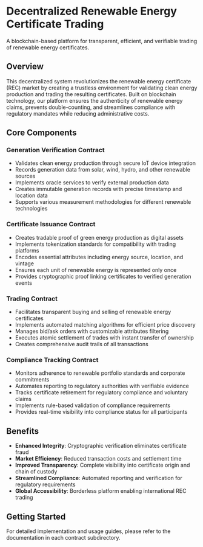 # Decentralized Renewable Energy Certificate Trading

A blockchain-based platform for transparent, efficient, and verifiable trading of renewable energy certificates.

## Overview

This decentralized system revolutionizes the renewable energy certificate (REC) market by creating a trustless environment for validating clean energy production and trading the resulting certificates. Built on blockchain technology, our platform ensures the authenticity of renewable energy claims, prevents double-counting, and streamlines compliance with regulatory mandates while reducing administrative costs.

## Core Components

### Generation Verification Contract
- Validates clean energy production through secure IoT device integration
- Records generation data from solar, wind, hydro, and other renewable sources
- Implements oracle services to verify external production data
- Creates immutable generation records with precise timestamp and location data
- Supports various measurement methodologies for different renewable technologies

### Certificate Issuance Contract
- Creates tradable proof of green energy production as digital assets
- Implements tokenization standards for compatibility with trading platforms
- Encodes essential attributes including energy source, location, and vintage
- Ensures each unit of renewable energy is represented only once
- Provides cryptographic proof linking certificates to verified generation events

### Trading Contract
- Facilitates transparent buying and selling of renewable energy certificates
- Implements automated matching algorithms for efficient price discovery
- Manages bid/ask orders with customizable attributes filtering
- Executes atomic settlement of trades with instant transfer of ownership
- Creates comprehensive audit trails of all transactions

### Compliance Tracking Contract
- Monitors adherence to renewable portfolio standards and corporate commitments
- Automates reporting to regulatory authorities with verifiable evidence
- Tracks certificate retirement for regulatory compliance and voluntary claims
- Implements rule-based validation of compliance requirements
- Provides real-time visibility into compliance status for all participants

## Benefits

- **Enhanced Integrity**: Cryptographic verification eliminates certificate fraud
- **Market Efficiency**: Reduced transaction costs and settlement time
- **Improved Transparency**: Complete visibility into certificate origin and chain of custody
- **Streamlined Compliance**: Automated reporting and verification for regulatory requirements
- **Global Accessibility**: Borderless platform enabling international REC trading

## Getting Started

For detailed implementation and usage guides, please refer to the documentation in each contract subdirectory.
